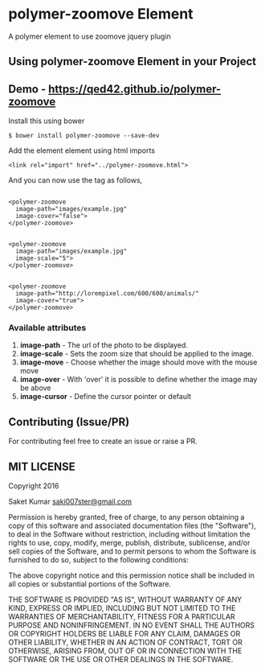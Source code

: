 # **polymer-zoomove** Element

A polymer element to use zoomove jquery plugin

## Using **polymer-zoomove** Element in your Project

## Demo - https://qed42.github.io/polymer-zoomove

Install this using bower

```
$ bower install polymer-zoomove --save-dev
```

Add the element element using html imports

```
<link rel="import" href="../polymer-zoomove.html">
```

And you can now use the tag as follows,
```

<polymer-zoomove
  image-path="images/example.jpg"
  image-cover="false">
</polymer-zoomove>


<polymer-zoomove
  image-path="images/example.jpg"
  image-scale="5">
</polymer-zoomove>


<polymer-zoomove
  image-path="http://lorempixel.com/600/600/animals/"
  image-cover="true">
</polymer-zoomove>

```
### Available attributes

1. **image-path**	-	The url of the photo to be displayed.
2. **image-scale**	-	Sets the zoom size that should be applied to the image.
3. **image-move**	-	Choose whether the image should move with the mouse move
4. **image-over**	-	With 'over' it is possible to define whether the image may be above
5. **image-cursor**	-	Define the cursor pointer or default


## Contributing (Issue/PR)

For contributing feel free to create an issue or raise a PR.


## MIT LICENSE

Copyright 2016

Saket Kumar  saki007ster@gmail.com

Permission is hereby granted, free of charge, to any person obtaining a copy of this software and associated documentation files (the "Software"), to deal in the Software without restriction, including without limitation the rights to use, copy, modify, merge, publish, distribute, sublicense, and/or sell copies of the Software, and to permit persons to whom the Software is furnished to do so, subject to the following conditions:

The above copyright notice and this permission notice shall be included in all copies or substantial portions of the Software.

THE SOFTWARE IS PROVIDED "AS IS", WITHOUT WARRANTY OF ANY KIND, EXPRESS OR IMPLIED, INCLUDING BUT NOT LIMITED TO THE WARRANTIES OF MERCHANTABILITY, FITNESS FOR A PARTICULAR PURPOSE AND NONINFRINGEMENT. IN NO EVENT SHALL THE AUTHORS OR COPYRIGHT HOLDERS BE LIABLE FOR ANY CLAIM, DAMAGES OR OTHER LIABILITY, WHETHER IN AN ACTION OF CONTRACT, TORT OR OTHERWISE, ARISING FROM, OUT OF OR IN CONNECTION WITH THE SOFTWARE OR THE USE OR OTHER DEALINGS IN THE SOFTWARE.
